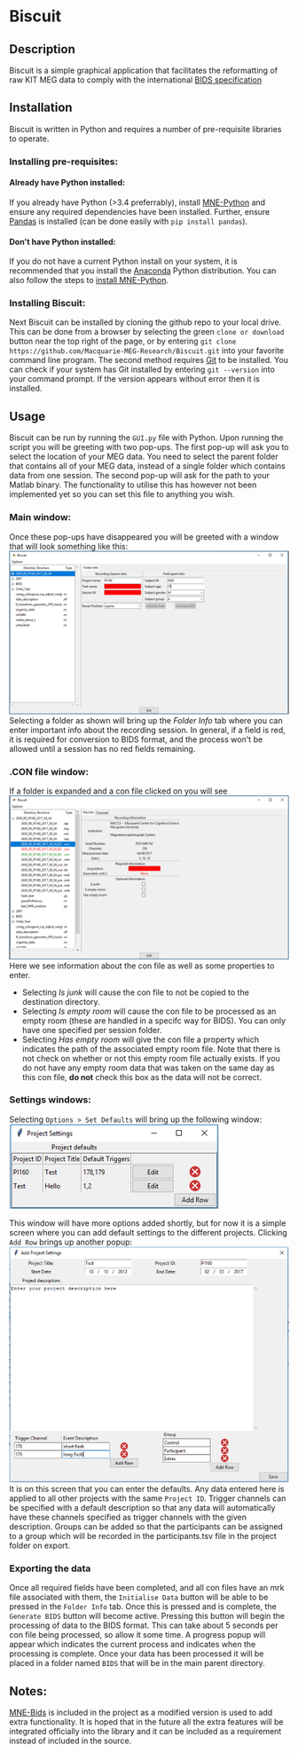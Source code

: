 # Biscuit

## Description
Biscuit is a simple graphical application that facilitates the reformatting of raw KIT MEG data to comply with the international [BIDS specification](https://docs.google.com/document/d/1HFUkAEE-pB-angVcYe6pf_-fVf4sCpOHKesUvfb8Grc)

## Installation
Biscuit is written in Python and requires a number of pre-requisite libraries to operate.
### Installing pre-requisites:
#### Already have Python installed:
If you already have Python (>3.4 preferrably), install [MNE-Python](https://pypi.org/project/mne/) and ensure any required dependencies have been installed. Further, ensure [Pandas](https://pypi.org/project/pandas/) is installed (can be done easily with `pip install pandas`).
#### Don't have Python installed:
If you do not have a current Python install on your system, it is recommended that you install the [Anaconda](https://anaconda.org/anaconda/python) Python distribution. You can also follow the steps to [install MNE-Python](https://www.martinos.org/mne/stable/getting_started.html).
### Installing Biscuit:
Next Biscuit can be installed by cloning the github repo to your local drive.
This can be done from a browser by selecting the green `clone or download` button near the top right of the page, or by entering `git clone https://github.com/Macquarie-MEG-Research/Biscuit.git` into your favorite command line program. The second method requires [Git](https://git-scm.com/downloads) to be installed. You can check if your system has Git installed by entering `git --version` into your command prompt. If the version appears without error then it is installed.

## Usage
Biscuit can be run by running the `GUI.py` file with Python.
Upon running the script you will be greeting with two pop-ups.
The first pop-up will ask you to select the location of your MEG data. You need to select the parent folder that contains all of your MEG data, instead of a single folder which contains data from one session.
The second pop-up will ask for the path to your Matlab binary. The functionality to utilise this has however not been implemented yet so you can set this file to anything you wish.
### Main window:
Once these pop-ups have disappeared you will be greeted with a window that will look something like this:
![main_screen](docs/images/01-main_view.png)
Selecting a folder as shown will bring up the *Folder Info* tab where you can enter important info about the recording session. In general, if a field is red, it is required for conversion to BIDS format, and the process won't be allowed until a session has no red fields remaining.
### .CON file window:
If a folder is expanded and a con file clicked on you will see
![con_screen](docs/images/02-con_view.PNG)
Here we see information about the con file as well as some properties to enter.
- Selecting *Is junk* will cause the con file to not be copied to the destination directory.
- Selecting *Is empty room* will cause the con file to be processed as an empty room (these are handled in a specifc way for BIDS). You can only have one specified per session folder.
- Selecting *Has empty room* will give the con file a property which indicates the path of the associated empty room file. Note that there is not check on whether or not this empty room file actually exists. If you do not have any empty room data that was taken on the same day as this con file, **do not** check this box as the data will not be correct.
### Settings windows:
Selecting `Options > Set Defaults` will bring up the following window:
![settings_screen](docs/images/03-settings_view.PNG)

This window will have more options added shortly, but for now it is a simple screen where you can add default settings to the different projects.
Clicking `Add Row` brings up another popup:
![proj_settings_screen](docs/images/04-proj_settings_view.PNG)
It is on this screen that you can enter the defaults.
Any data entered here is applied to all other projects with the same `Project ID`.
Trigger channels can be specified with a default description so that any data will automatically have these channels specified as trigger channels with the given description.
Groups can be added so that the participants can be assigned to a group which will be recorded in the participants.tsv file in the project folder on export.

### Exporting the data
Once all required fields have been completed, and all con files have an mrk file associated with them, the `Initialise Data` button will be able to be pressed in the `Folder Info` tab. Once this is pressed and is complete, the `Generate BIDS` button will become active. Pressing this button will begin the processing of data to the BIDS format. This can take about 5 seconds per con file being processed, so allow it some time. A progress popup will appear which indicates the current process and indicates when the processing is complete.
Once your data has been processed it will be placed in a folder named `BIDS` that will be in the main parent directory.

## Notes:
[MNE-Bids](https://github.com/mne-tools/mne-bids) is included in the project as a modified version is used to add extra functionality. It is hoped that in the future all the extra features will be integrated officially into the library and it can be included as a requirement instead of included in the source.
